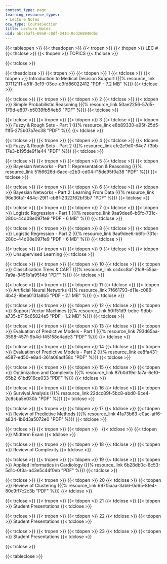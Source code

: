 ```yaml
---
content_type: page
learning_resource_types:
- Lecture Notes
ocw_type: CourseSection
title: Lecture Notes
uid: abc75af1-69a8-c8df-341d-0cd268040dbc
---
```


{{< tableopen >}}
{{< theadopen >}}
{{< tropen >}}
{{< thopen >}}
LEC #
{{< thclose >}}
{{< thopen >}}
TOPICS
{{< thclose >}}

{{< trclose >}}

{{< theadclose >}}
{{< tropen >}}
{{< tdopen >}}
1
{{< tdclose >}}
{{< tdopen >}}
Introduction to Medical Decision Support ({{% resource_link 371121f1-a51f-3c19-03ce-e9fd86022412 "PDF - 7.2 MB" %}})
{{< tdclose >}}

{{< trclose >}}
{{< tropen >}}
{{< tdopen >}}
2
{{< tdclose >}}
{{< tdopen >}}
Simple Probabilistic Reasoning ({{% resource_link 50ae2256-57d5-179d-e807-b5039fb54eb6 "PDF" %}})
{{< tdclose >}}

{{< trclose >}}
{{< tropen >}}
{{< tdopen >}}
3
{{< tdclose >}}
{{< tdopen >}}
Fuzzy & Rough Sets - Part 1 ({{% resource_link e8b89330-a95f-25d5-f1f5-275b07a7ec38 "PDF" %}})
{{< tdclose >}}

{{< trclose >}}
{{< tropen >}}
{{< tdopen >}}
4
{{< tdclose >}}
{{< tdopen >}}
Fuzzy & Rough Sets - Part 2 ({{% resource_link cfe2e9d0-64c7-f3bb-17e3-b195de9f1e44 "PDF" %}})
{{< tdclose >}}

{{< trclose >}}
{{< tropen >}}
{{< tdopen >}}
5
{{< tdclose >}}
{{< tdopen >}}
Bayesian Networks - Part 1: Representation & Reasoning ({{% resource_link 5156626d-6acc-c2b3-cd04-f15de95f0a38 "PDF" %}})
{{< tdclose >}}

{{< trclose >}}
{{< tropen >}}
{{< tdopen >}}
6
{{< tdclose >}}
{{< tdopen >}}
Bayesian Networks - Part 2: Learning From Data ({{% resource_link 96e36fa1-484c-29f1-cb8f-2322162bf3b7 "PDF" %}})
{{< tdclose >}}

{{< trclose >}}
{{< tropen >}}
{{< tdopen >}}
7
{{< tdclose >}}
{{< tdopen >}}
Logistic Regression - Part 1 ({{% resource_link 9aa9dee6-b6fc-731c-280c-44d08e097fe9 "PDF - 6 MB" %}})
{{< tdclose >}}

{{< trclose >}}
{{< tropen >}}
{{< tdopen >}}
8
{{< tdclose >}}
{{< tdopen >}}
Logistic Regression - Part 2 ({{% resource_link 9aa9dee6-b6fc-731c-280c-44d08e097fe9 "PDF - 6 MB" %}})
{{< tdclose >}}

{{< trclose >}}
{{< tropen >}}
{{< tdopen >}}
9
{{< tdclose >}}
{{< tdopen >}}
Unsupervised Learning
{{< tdclose >}}

{{< trclose >}}
{{< tropen >}}
{{< tdopen >}}
10
{{< tdclose >}}
{{< tdopen >}}
Classification Trees & CART ({{% resource_link cc4cc8af-21c8-55aa-7a9a-8451b1a9514d "PDF" %}})
{{< tdclose >}}

{{< trclose >}}
{{< tropen >}}
{{< tdopen >}}
11
{{< tdclose >}}
{{< tdopen >}}
Artificial Neural Networks ({{% resource_link 7f661793-d11e-c086-4b42-9bea0131a8b5 "PDF - 2.1 MB" %}})
{{< tdclose >}}

{{< trclose >}}
{{< tropen >}}
{{< tdopen >}}
12
{{< tdclose >}}
{{< tdopen >}}
Support Vector Machines ({{% resource_link 50ff51d9-bebe-9dbb-a735-b715c65824e5 "PDF - 1.2 MB" %}})
{{< tdclose >}}

{{< trclose >}}
{{< tropen >}}
{{< tdopen >}}
13
{{< tdclose >}}
{{< tdopen >}}
Evaluation of Predictive Models - Part 1 ({{% resource_link 793d65aa-3598-457f-9b4d-f45158c4ade3 "PDF" %}})
{{< tdclose >}}

{{< trclose >}}
{{< tropen >}}
{{< tdopen >}}
14
{{< tdclose >}}
{{< tdopen >}}
Evaluation of Predictive Models - Part 2 ({{% resource_link ee8fa431-e587-ed50-e8a4-361a06adf58c "PDF" %}})
{{< tdclose >}}

{{< trclose >}}
{{< tropen >}}
{{< tdopen >}}
15
{{< tdclose >}}
{{< tdopen >}}
Optimization and Complexity ({{% resource_link 87b0d19d-fa7a-6ef0-65b2-61bd916ce033 "PDF" %}})
{{< tdclose >}}

{{< trclose >}}
{{< tropen >}}
{{< tdopen >}}
16
{{< tdclose >}}
{{< tdopen >}}
Survival Analysis ({{% resource_link 22dcc89f-5bc8-abd0-9ce4-2c8cba5e030b "PDF" %}})
{{< tdclose >}}

{{< trclose >}}
{{< tropen >}}
{{< tdopen >}}
17
{{< tdclose >}}
{{< tdopen >}}
Review of Predictive Methods ({{% resource_link 41a73b63-c0ac-aff6-a834-1b6d3a5072e0 "PDF" %}})
{{< tdclose >}}

{{< trclose >}}
{{< tropen >}}
{{< tdopen >}}
 
{{< tdclose >}}
{{< tdopen >}}
Midterm Exam
{{< tdclose >}}

{{< trclose >}}
{{< tropen >}}
{{< tdopen >}}
18
{{< tdclose >}}
{{< tdopen >}}
Review of Complexity
{{< tdclose >}}

{{< trclose >}}
{{< tropen >}}
{{< tdopen >}}
19
{{< tdclose >}}
{{< tdopen >}}
Applied Informatics in Cardiology ({{% resource_link 6b28db0c-6c53-5d1c-0f3a-a43e5c44f0eb "PDF" %}})
{{< tdclose >}}

{{< trclose >}}
{{< tropen >}}
{{< tdopen >}}
20
{{< tdclose >}}
{{< tdopen >}}
Review of Clustering ({{% resource_link 697f5aaa-3ab6-0d65-8fe4-80c9ff7c2c3b "PDF" %}})
{{< tdclose >}}

{{< trclose >}}
{{< tropen >}}
{{< tdopen >}}
21
{{< tdclose >}}
{{< tdopen >}}
Student Presentations
{{< tdclose >}}

{{< trclose >}}
{{< tropen >}}
{{< tdopen >}}
22
{{< tdclose >}}
{{< tdopen >}}
Student Presentations
{{< tdclose >}}

{{< trclose >}}
{{< tropen >}}
{{< tdopen >}}
23
{{< tdclose >}}
{{< tdopen >}}
Student Presentations
{{< tdclose >}}

{{< trclose >}}

{{< tableclose >}}